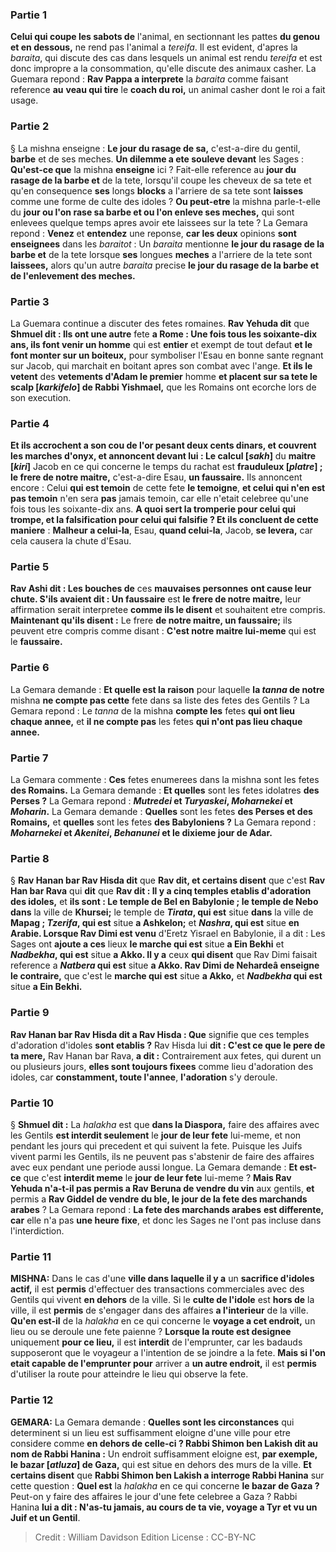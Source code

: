 
### Partie 1
<b>Celui qui coupe les sabots de</b> l'animal, en sectionnant les pattes <b>du genou et en dessous,</b> ne rend pas l'animal a <i>tereifa</i>. Il est evident, d'apres la <i>baraita</i>, qui discute des cas dans lesquels un animal est rendu <i>tereifa</i> et est donc impropre a la consommation, qu'elle discute des animaux casher. La Guemara repond : <b>Rav Pappa a interprete</b> la <i>baraita</i> comme faisant reference <b>au</b> <b>veau qui tire</b> le <b>coach du roi,</b> un animal casher dont le roi a fait usage.

### Partie 2
§ La mishna enseigne : <b>Le jour du rasage de sa,</b> c'est-a-dire du gentil, <b>barbe</b> et de ses meches. <b>Un dilemme a ete souleve devant</b> les Sages : <b>Qu'est-ce que</b> la mishna <b>enseigne</b> ici ? Fait-elle reference au <b>jour du rasage de la barbe et</b> de la tete, lorsqu'il coupe les cheveux de sa tete et qu'en consequence <b>ses</b> longs <b>blocks</b> a l'arriere de sa tete sont <b>laisses</b> comme une forme de culte des idoles ? <b>Ou peut-etre</b> la mishna parle-t-elle du <b>jour ou l'on rase sa barbe et ou l'on enleve ses meches,</b> qui sont enlevees quelque temps apres avoir ete laissees sur la tete ? La Gemara repond : <b>Venez</b> et <b>entendez</b> une reponse, <b>car les deux</b> opinions <b>sont enseignees</b> dans les <i>baraitot</i> : Un <i>baraita</i> mentionne <b>le jour du rasage de la barbe et</b> de la tete lorsque <b>ses</b> longues <b>meches</b> a l'arriere de la tete sont <b>laissees,</b> alors qu'un autre <i>baraita</i> precise <b>le jour du rasage de la barbe et de l'enlevement des meches.</b>

### Partie 3
La Guemara continue a discuter des fetes romaines. <b>Rav Yehuda dit</b> que <b>Shmuel dit : Ils ont une autre</b> fete <b>a Rome : Une fois tous les soixante-dix ans, ils font venir un homme</b> qui est <b>entier</b> et exempt de tout defaut <b>et le font monter sur un boiteux,</b> pour symboliser l'Esau en bonne sante regnant sur Jacob, qui marchait en boitant apres son combat avec l'ange. <b>Et ils le vetent</b> des <b>vetements d'Adam le premier</b> homme <b>et placent sur sa tete le scalp [<i>karkifelo</i>] de Rabbi Yishmael,</b> que les Romains ont ecorche lors de son execution.

### Partie 4
<b>Et ils accrochent a son cou de l'or pesant deux cents dinars, et couvrent les marches d'onyx, et annoncent devant lui : Le calcul [<i>sakh</i>]</b> du <b>maitre [<i>kiri</i>]</b> Jacob en ce qui concerne le temps du rachat est <b>frauduleux [<i>platre</i>] ; le frere de notre maitre,</b> c'est-a-dire Esau, <b>un faussaire.</b> Ils annoncent encore : Celui <b>qui est temoin</b> de cette fete <b>le temoigne</b>, <b>et celui qui n'en est pas temoin</b> n'en sera <b>pas</b> jamais temoin, car elle n'etait celebree qu'une fois tous les soixante-dix ans. <b>A quoi sert la tromperie pour celui qui trompe, et la falsification pour celui qui falsifie ? Et ils concluent de cette maniere</b> : <b>Malheur a celui-la</b>, Esau, <b>quand celui-la</b>, Jacob, <b>se levera,</b> car cela causera la chute d'Esau.

### Partie 5
<b>Rav Ashi dit : Les bouches de</b> ces <b>mauvaises personnes</b> <b>ont cause leur chute. S'ils avaient dit : Un faussaire</b> est <b>le frere de notre maitre,</b> leur affirmation serait interpretee <b>comme ils le disent</b> et souhaitent etre compris. <b>Maintenant qu'ils disent :</b> Le frere <b>de notre maitre, un faussaire;</b> ils peuvent etre compris comme disant : <b>C'est notre maitre lui-meme</b> qui est le <b>faussaire.</b>

### Partie 6
La Gemara demande : <b>Et quelle est la raison</b> pour laquelle <b>la <i>tanna</i> de notre</b> mishna <b>ne compte pas cette</b> fete dans sa liste des fetes des Gentils ? La Gemara repond : Le <i>tanna</i> de la mishna <b>compte les</b> fetes <b>qui ont lieu chaque annee,</b> et <b>il ne compte pas</b> les fetes <b>qui n'ont pas lieu chaque annee.</b>

### Partie 7
La Gemara commente : <b>Ces</b> fetes enumerees dans la mishna sont les fetes <b>des Romains.</b> La Gemara demande : <b>Et quelles</b> sont les fetes idolatres <b>des Perses ?</b> La Gemara repond : <b><i>Mutredei</i> et <i>Turyaskei</i>, <i>Moharnekei</i> et <i>Moharin</i>.</b> La Gemara demande : <b>Quelles</b> sont les fetes <b>des Perses et des Romains,</b> et <b>quelles</b> sont les fetes <b>des Babyloniens ?</b> La Gemara repond : <b><i>Moharnekei</i> et <i>Akenitei</i>, <i>Behanunei</i> et le dixieme jour de Adar.</b>

### Partie 8
§ <b>Rav Hanan bar Rav Hisda dit</b> que <b>Rav dit, et certains disent</b> que c'est <b>Rav Han bar Rava</b> qui <b>dit</b> que <b>Rav dit : Il y a cinq temples etablis d'adoration des idoles,</b> et <b>ils sont : Le temple de Bel en Babylonie ; le temple de Nebo dans</b> la ville de <b>Khursei;</b> le temple de <b><i>Tirata</i>, qui est</b> situe <b>dans</b> la ville de <b>Mapag ; <i>Tzerifa</i>, qui est</b> situe <b>a Ashkelon;</b> et <b><i>Nashra</i>, qui est</b> situe <b>en Arabie. Lorsque Rav Dimi est venu</b> d'Eretz Yisrael en Babylonie, il a dit : Les Sages ont <b>ajoute a ces</b> lieux <b>le marche qui est</b> situe <b>a Ein Bekhi</b> et <b><i>Nadbekha</i>, qui est</b> situe <b>a Akko. Il y a</b> ceux <b>qui disent</b> que Rav Dimi faisait reference a <b><i>Natbera</i> qui est</b> situe <b>a Akko. Rav Dimi de Nehardeâ enseigne le contraire,</b> que c'est le <b>marche qui est</b> situe <b>a Akko,</b> et <b><i>Nadbekha</i> qui est</b> situe <b>a Ein Bekhi.</b>

### Partie 9
<b>Rav Hanan bar Rav Hisda dit a Rav Hisda : Que</b> signifie que ces temples d'adoration d'idoles <b>sont etablis ?</b> Rav Hisda lui <b>dit : C'est ce que le pere de ta mere,</b> Rav Hanan bar Rava, <b>a dit :</b> Contrairement aux fetes, qui durent un ou plusieurs jours, <b>elles sont toujours fixees</b> comme lieu d'adoration des idoles, car <b>constamment, toute l'annee</b>, <b>l'adoration</b> s'y deroule.

### Partie 10
§ <b>Shmuel dit :</b> La <i>halakha</i> est que <b>dans la Diaspora,</b> faire des affaires avec les Gentils <b>est interdit seulement</b> le <b>jour de leur fete</b> lui-meme, et non pendant les jours qui precedent et qui suivent la fete. Puisque les Juifs vivent parmi les Gentils, ils ne peuvent pas s'abstenir de faire des affaires avec eux pendant une periode aussi longue. La Gemara demande : <b>Et est-ce</b> que c'est <b>interdit meme</b> le <b>jour de leur fete</b> lui-meme ? <b>Mais Rav Yehuda n'a-t-il pas permis a Rav Beruna de vendre du vin</b> aux gentils, <b>et</b> permis a <b>Rav Giddel de vendre du ble, le jour de la fete des marchands arabes</b> ? La Gemara repond : <b>La fete des marchands arabes</b> <b>est differente, car</b> elle n'a pas <b>une heure fixe</b>, et donc les Sages ne l'ont pas incluse dans l'interdiction.

### Partie 11
<strong>MISHNA:</strong> Dans le cas d'une <b>ville dans laquelle il y a</b> un <b>sacrifice d'idoles actif,</b> il est <b>permis</b> d'effectuer des transactions commerciales avec des Gentils qui vivent <b>en dehors</b> de la ville. Si le <b>culte de l'idole</b> est <b>hors de</b> la ville, il est <b>permis</b> de s'engager dans des affaires <b>a l'interieur</b> de la ville. <b>Qu'en est-il</b> de la <i>halakha</i> en ce qui concerne le <b>voyage a cet endroit,</b> un lieu ou se deroule une fete paienne ? <b>Lorsque la route est designee</b> uniquement <b>pour ce lieu,</b> il est <b>interdit</b> de l'emprunter, car les badauds supposeront que le voyageur a l'intention de se joindre a la fete. <b>Mais si l'on etait capable de l'emprunter pour</b> arriver a <b>un autre endroit,</b> il est <b>permis</b> d'utiliser la route pour atteindre le lieu qui observe la fete.

### Partie 12
<strong>GEMARA:</strong> La Gemara demande : <b>Quelles sont les circonstances</b> qui determinent si un lieu est suffisamment eloigne d'une ville pour etre considere comme <b>en dehors de celle-ci ? Rabbi Shimon ben Lakish dit au nom de Rabbi Hanina :</b> Un endroit suffisamment eloigne est, <b>par exemple, le bazar [<i>atluza</i>] de Gaza,</b> qui est situe en dehors des murs de la ville. <b>Et certains disent</b> que <b>Rabbi Shimon ben Lakish a interroge Rabbi Hanina</b> sur cette question : <b>Quel est</b> la <i>halakha</i> en ce qui concerne <b>le bazar de Gaza ?</b> Peut-on y faire des affaires le jour d'une fete celebree a Gaza ? Rabbi Hanina <b>lui a dit : N'as-tu jamais, au cours de ta vie, voyage a Tyr et vu un Juif et un Gentil</b>.

>Credit : William Davidson Edition
>License : CC-BY-NC